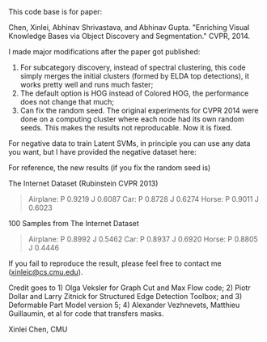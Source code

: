 This code base is for paper:

Chen, Xinlei, Abhinav Shrivastava, and Abhinav Gupta. 
"Enriching Visual Knowledge Bases via Object Discovery and Segmentation." CVPR, 2014.

I made major modifications after the paper got published:

1. For subcategory discovery, instead of spectral clustering, this code simply merges the initial clusters (formed by ELDA top detections), it works pretty well and runs much faster;
2. The default option is HOG instead of Colored HOG, the performance does not change that much;
3. Can fix the random seed. The original experiments for CVPR 2014 were done on a computing cluster where each node had its own random seeds. This makes the results not reproducable. Now it is fixed.

For negative data to train Latent SVMs, in principle you can use any data you want, but I have provided the negative dataset here:

For reference, the new results (if you fix the random seed is)

The Internet Dataset (Rubinstein CVPR 2013)
>Airplane: P 0.9219 J 0.6087
>Car: P 0.8728 J 0.6274
>Horse: P 0.9011 J 0.6023

100 Samples from The Internet Dataset
>Airplane: P 0.8992 J 0.5462
>Car: P 0.8937 J 0.6920
>Horse: P 0.8805 J 0.4446

If you fail to reproduce the result, please feel free to contact me (xinleic@cs.cmu.edu).

Credit goes to 1) Olga Veksler for Graph Cut and Max Flow code; 2) Piotr Dollar and Larry Zitnick for Structured Edge Detection Toolbox; and 3) Deformable Part Model version 5; 4) Alexander Vezhnevets, Matthieu Guillaumin, et al for code that transfers masks.

Xinlei Chen, CMU
